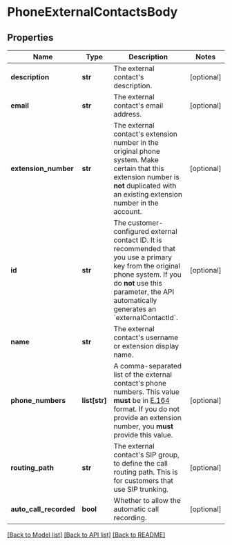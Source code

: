 # PhoneExternalContactsBody

## Properties
Name | Type | Description | Notes
------------ | ------------- | ------------- | -------------
**description** | **str** | The external contact&#x27;s description. | [optional] 
**email** | **str** | The external contact&#x27;s email address. | [optional] 
**extension_number** | **str** | The external contact&#x27;s extension number in the original phone system. Make certain that this extension number is **not** duplicated with an existing extension number in the account. | [optional] 
**id** | **str** | The customer-configured external contact ID. It is recommended that you use a primary key from the original phone system.  If you do **not** use this parameter, the API automatically generates an &#x60;externalContactId&#x60;. | [optional] 
**name** | **str** | The external contact&#x27;s username or extension display name. | 
**phone_numbers** | **list[str]** | A comma-separated list of the external contact&#x27;s phone numbers. This value **must** be in [E.164](https://en.wikipedia.org/wiki/E.164) format. If you do not provide an extension number, you **must** provide this value. | [optional] 
**routing_path** | **str** | The external contact&#x27;s SIP group, to define the call routing path. This is for customers that use SIP trunking. | [optional] 
**auto_call_recorded** | **bool** | Whether to allow the automatic call recording. | [optional] 

[[Back to Model list]](../README.md#documentation-for-models) [[Back to API list]](../README.md#documentation-for-api-endpoints) [[Back to README]](../README.md)

